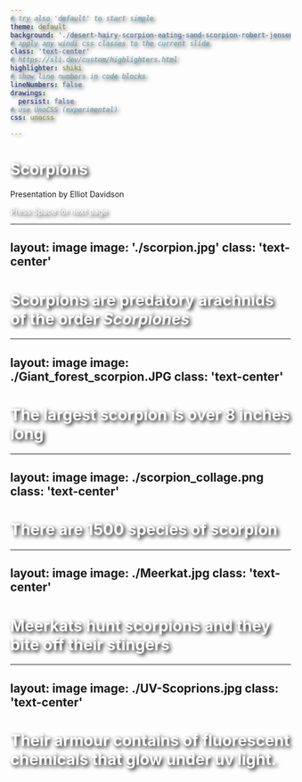 ```yaml
---
# try also 'default' to start simple
theme: default
background: './desert-hairy-scorpion-eating-sand-scorpion-robert-jensen.jpg'
# apply any windi css classes to the current slide
class: 'text-center'
# https://sli.dev/custom/highlighters.html
highlighter: shiki
# show line numbers in code blocks
lineNumbers: false
drawings:
  persist: false
# use UnoCSS (experimental)
css: unocss

---
```


# Scorpions

Presentation by Elliot Davidson

<div class="pt-12">
  <span @click="$slidev.nav.next" class="px-2 py-1 rounded cursor-pointer" hover="bg-white bg-opacity-10">
    Press Space for next page <carbon:arrow-right class="inline"/>
  </span>
</div>

<style>
h1, span{
  color: white;
  text-shadow: 3px 3px 7px #000000;
}
</style>

---
layout: image
image: './scorpion.jpg'
class: 'text-center'
---

# Scorpions are predatory arachnids of the order _Scorpiones_

<style>
h1{
  color: white;
  text-shadow: 3px 3px 7px #000000;
}
</style>

---
layout: image
image: ./Giant_forest_scorpion.JPG
class: 'text-center'
---

# The largest scorpion is over 8 inches long

<style>
h1{
  color: white;
  text-shadow: 3px 3px 7px #000000;
}
</style>

---
layout: image
image: ./scorpion_collage.png
class: 'text-center'
---

# There are 1500 species of scorpion

<style>
h1{
  color: white;
  text-shadow: 3px 3px 7px #000000;
}
</style>

---
layout: image
image: ./Meerkat.jpg
class: 'text-center'
---

# Meerkats hunt scorpions and they bite off their stingers

<style>
h1{
  color: white;
  text-shadow: 3px 3px 7px #000000;
}
</style>

---
layout: image
image: ./UV-Scoprions.jpg
class: 'text-center'
---

# Their armour contains of fluorescent chemicals that glow under uv light.

<style>
h1{
  color: white;
  text-shadow: 3px 3px 7px #000000;
}
</style>

